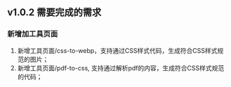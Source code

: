 ## **v1.0.2 需要完成的需求**

### 新增加工具页面
1. 新增工具页面/css-to-webp，支持通过CSS样式代码，生成符合CSS样式规范的图片；
2. 新增工具页面/pdf-to-css, 支持通过解析pdf的内容，生成符合CSS样式规范的代码；